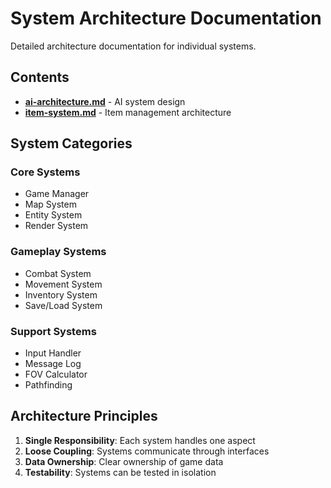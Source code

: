 # System Architecture Documentation

Detailed architecture documentation for individual systems.

## Contents

- **[ai-architecture.md](ai-architecture.md)** - AI system design
- **[item-system.md](item-system.md)** - Item management architecture

## System Categories

### Core Systems

- Game Manager
- Map System
- Entity System
- Render System

### Gameplay Systems

- Combat System
- Movement System
- Inventory System
- Save/Load System

### Support Systems

- Input Handler
- Message Log
- FOV Calculator
- Pathfinding

## Architecture Principles

1. **Single Responsibility**: Each system handles one aspect
2. **Loose Coupling**: Systems communicate through interfaces
3. **Data Ownership**: Clear ownership of game data
4. **Testability**: Systems can be tested in isolation
